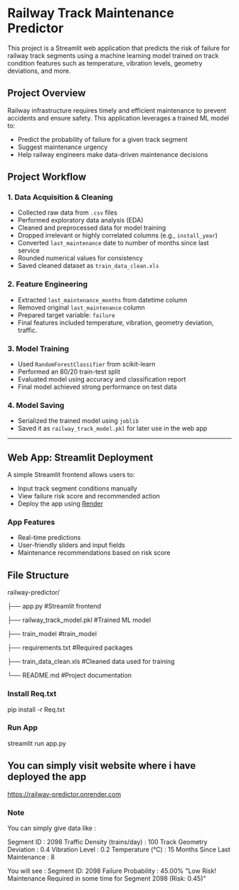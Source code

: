 
# Railway Track Maintenance Predictor

This project is a Streamlit web application that predicts the risk of failure for railway track segments using a machine learning model trained on track condition features such as temperature, vibration levels, geometry deviations, and more.

##  Project Overview

Railway infrastructure requires timely and efficient maintenance to prevent accidents and ensure safety. This application leverages a trained ML model to:
- Predict the probability of failure for a given track segment
- Suggest maintenance urgency
- Help railway engineers make data-driven maintenance decisions

##  Project Workflow

### 1. Data Acquisition & Cleaning

- Collected raw data from `.csv` files
- Performed exploratory data analysis (EDA)
- Cleaned and preprocessed data for model training
- Dropped irrelevant or highly correlated columns (e.g., `install_year`)
- Converted `last_maintenance` date to number of months since last service
- Rounded numerical values for consistency
- Saved cleaned dataset as `train_data_clean.xls`

### 2.  Feature Engineering

- Extracted `last_maintenance_months` from datetime column
- Removed original `last_maintenance` column
- Prepared target variable: `failure`
- Final features included temperature, vibration, geometry deviation, traffic.

### 3.  Model Training

- Used `RandomForestClassifier` from scikit-learn
- Performed an 80/20 train-test split
- Evaluated model using accuracy and classification report
- Final model achieved strong performance on test data

### 4.  Model Saving

- Serialized the trained model using `joblib`
- Saved it as `railway_track_model.pkl` for later use in the web app

---

##  Web App: Streamlit Deployment

A simple Streamlit frontend allows users to:

- Input track segment conditions manually
- View failure risk score and recommended action
- Deploy the app using [Render](https://render.com)

###  App Features

- Real-time predictions
- User-friendly sliders and input fields
- Maintenance recommendations based on risk score

##  File Structure

railway-predictor/

├── app.py #Streamlit frontend

├── railway_track_model.pkl #Trained ML model

├── train_model #train_model

├── requirements.txt #Required packages

├── train_data_clean.xls #Cleaned data used for training

└── README.md #Project documentation


###  Install Req.txt 
pip install -r Req.txt

###  Run App
streamlit run app.py

## You can simply visit website where i have deployed the app

https://railway-predictor.onrender.com

###  Note
You can simply give data like :

Segment ID : 2098
Traffic Density (trains/day) : 100
Track Geometry Deviation : 0.4
Vibration Level : 0.2
Temperature (°C) : 15
Months Since Last Maintenance : 8

You will see :
Segment ID: 2098
Failure Probability : 45.00%
"Low Risk! Maintenance Required in some time for Segment 2098 (Risk: 0.45)"
